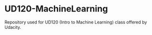 # UD120-MachineLearning
Repository used for UD120 (Intro to Machine Learning) class offered by Udacity.
